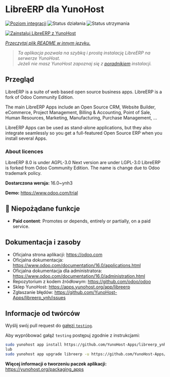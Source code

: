 <!--
To README zostało automatycznie wygenerowane przez <https://github.com/YunoHost/apps/tree/master/tools/readme_generator>
Nie powinno być ono edytowane ręcznie.
-->

# LibreERP dla YunoHost

[![Poziom integracji](https://apps.yunohost.org/badge/integration/libreerp)](https://ci-apps.yunohost.org/ci/apps/libreerp/)
![Status działania](https://apps.yunohost.org/badge/state/libreerp)
![Status utrzymania](https://apps.yunohost.org/badge/maintained/libreerp)

[![Zainstaluj LibreERP z YunoHost](https://install-app.yunohost.org/install-with-yunohost.svg)](https://install-app.yunohost.org/?app=libreerp)

*[Przeczytaj plik README w innym języku.](./ALL_README.md)*

> *Ta aplikacja pozwala na szybką i prostą instalację LibreERP na serwerze YunoHost.*  
> *Jeżeli nie masz YunoHost zapoznaj się z [poradnikiem](https://yunohost.org/install) instalacji.*

## Przegląd

LibreERP is a suite of web based open source business apps. LibreERP is a fork of Odoo Community Edition.

The main LibreERP Apps include an Open Source CRM, Website Builder, eCommerce, Project Management, Billing &amp; Accounting, Point of Sale, Human Resources, Marketing, Manufacturing, Purchase Management, ...

LibreERP Apps can be used as stand-alone applications, but they also integrate seamlessly so you get a full-featured Open Source ERP when you install several Apps.

### About licences
LibreERP 8.0 is under AGPL-3.0
Next version are under LGPL-3.0
LibreERP is forked from Odoo Community Edition. The name is change due to Odoo trademark policy.


**Dostarczona wersja:** 16.0~ynh3

**Demo:** <https://www.odoo.com/trial>
## :red_circle: Niepożądane funkcje

- **Paid content**: Promotes or depends, entirely or partially, on a paid service.

## Dokumentacja i zasoby

- Oficjalna strona aplikacji: <https://odoo.com>
- Oficjalna dokumentacja: <https://www.odoo.com/documentation/16.0/applications.html>
- Oficjalna dokumentacja dla administratora: <https://www.odoo.com/documentation/16.0/administration.html>
- Repozytorium z kodem źródłowym: <https://github.com/odoo/odoo>
- Sklep YunoHost: <https://apps.yunohost.org/app/libreerp>
- Zgłaszanie błędów: <https://github.com/YunoHost-Apps/libreerp_ynh/issues>

## Informacje od twórców

Wyślij swój pull request do [gałęzi `testing`](https://github.com/YunoHost-Apps/libreerp_ynh/tree/testing).

Aby wypróbować gałąź `testing` postępuj zgodnie z instrukcjami:

```bash
sudo yunohost app install https://github.com/YunoHost-Apps/libreerp_ynh/tree/testing --debug
lub
sudo yunohost app upgrade libreerp -u https://github.com/YunoHost-Apps/libreerp_ynh/tree/testing --debug
```

**Więcej informacji o tworzeniu paczek aplikacji:** <https://yunohost.org/packaging_apps>
